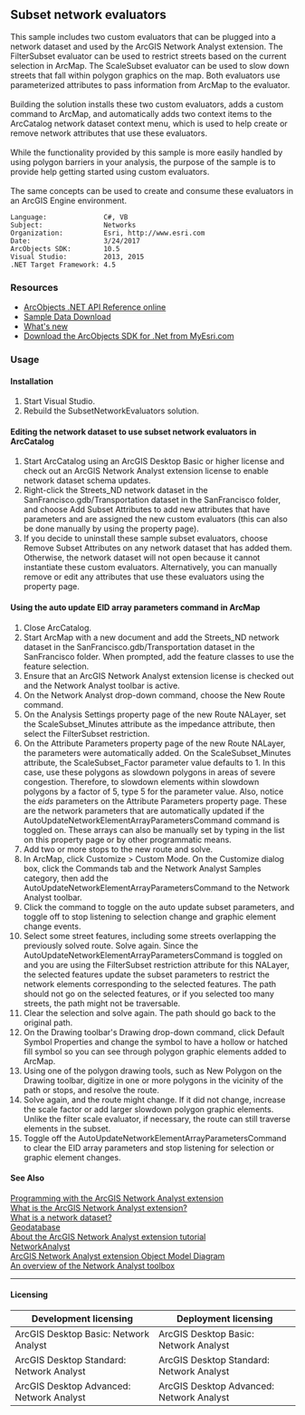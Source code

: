 ## Subset network evaluators

  <div xmlns="http://www.w3.org/1999/xhtml" xmlns:my="http://schemas.microsoft.com/office/infopath/2003/myXSD/2006-02-10T23:25:53">This sample includes two custom evaluators that can be plugged into a network dataset and used by the ArcGIS Network Analyst extension. The FilterSubset evaluator can be used to restrict streets based on the current selection in ArcMap. The ScaleSubset evaluator can be used to slow down streets that fall within polygon graphics on the map. Both evaluators use parameterized attributes to pass information from ArcMap to the evaluator. </div>
  <div xmlns="http://www.w3.org/1999/xhtml" xmlns:my="http://schemas.microsoft.com/office/infopath/2003/myXSD/2006-02-10T23:25:53"> </div>
  <div xmlns="http://www.w3.org/1999/xhtml" xmlns:my="http://schemas.microsoft.com/office/infopath/2003/myXSD/2006-02-10T23:25:53">Building the solution installs these two custom evaluators, adds a custom command to ArcMap, and automatically adds two context items to the ArcCatalog network dataset context menu, which is used to help create or remove network attributes that use these evaluators.</div>
  <div xmlns="http://www.w3.org/1999/xhtml" xmlns:my="http://schemas.microsoft.com/office/infopath/2003/myXSD/2006-02-10T23:25:53"> </div>
  <div xmlns="http://www.w3.org/1999/xhtml" xmlns:my="http://schemas.microsoft.com/office/infopath/2003/myXSD/2006-02-10T23:25:53">While the functionality provided by this sample is more easily handled by using polygon barriers in your analysis, the purpose of the sample is to provide help getting started using custom evaluators.</div>
  <div xmlns="http://www.w3.org/1999/xhtml" xmlns:my="http://schemas.microsoft.com/office/infopath/2003/myXSD/2006-02-10T23:25:53"> </div>
  <div xmlns="http://www.w3.org/1999/xhtml" xmlns:my="http://schemas.microsoft.com/office/infopath/2003/myXSD/2006-02-10T23:25:53">The same concepts can be used to create and consume these evaluators in an ArcGIS Engine environment. </div>  


<!-- TODO: Fill this section below with metadata about this sample-->
```
Language:              C#, VB
Subject:               Networks
Organization:          Esri, http://www.esri.com
Date:                  3/24/2017
ArcObjects SDK:        10.5
Visual Studio:         2013, 2015
.NET Target Framework: 4.5
```

### Resources

* [ArcObjects .NET API Reference online](http://desktop.arcgis.com/en/arcobjects/latest/net/webframe.htm)  
* [Sample Data Download](../../releases)  
* [What's new](http://desktop.arcgis.com/en/arcobjects/latest/net/webframe.htm#05247c04-bfd9-4e36-ae09-bc6e833c3b14.htm)  
* [Download the ArcObjects SDK for .Net from MyEsri.com](https://my.esri.com/)  

### Usage
#### Installation  
1. Start Visual Studio.  
1. Rebuild the SubsetNetworkEvaluators solution.  

#### Editing the network dataset to use subset network evaluators in ArcCatalog  
1. Start ArcCatalog using an ArcGIS Desktop Basic or higher license and check out an ArcGIS Network Analyst extension license to enable network dataset schema updates.  
1. Right-click the Streets_ND network dataset in the SanFrancisco.gdb/Transportation dataset in the SanFrancisco folder, and choose Add Subset Attributes to add new attributes that have parameters and are assigned the new custom evaluators (this can also be done manually by using the property page).  
1. If you decide to uninstall these sample subset evaluators, choose Remove Subset Attributes on any network dataset that has added them. Otherwise, the network dataset will not open because it cannot instantiate these custom evaluators. Alternatively, you can manually remove or edit any attributes that use these evaluators using the property page.  

#### Using the auto update EID array parameters command in ArcMap  
1. Close ArcCatalog.  
1. Start ArcMap with a new document and add the Streets_ND network dataset in the SanFrancisco.gdb/Transportation dataset in the SanFrancisco folder. When prompted, add the feature classes to use the feature selection.  
1. Ensure that an ArcGIS Network Analyst extension license is checked out and the Network Analyst toolbar is active.  
1. On the Network Analyst drop-down command, choose the New Route command.  
1. On the Analysis Settings property page of the new Route NALayer, set the ScaleSubset_Minutes attribute as the impedance attribute, then select the FilterSubset restriction.  
1. On the Attribute Parameters property page of the new Route NALayer, the parameters were automatically added. On the ScaleSubset_Minutes attribute, the ScaleSubset_Factor parameter value defaults to 1. In this case, use these polygons as slowdown polygons in areas of severe congestion. Therefore, to slowdown elements within slowdown polygons by a factor of 5, type 5 for the parameter value. Also, notice the *_eids_* parameters on the Attribute Parameters property page. These are the network parameters that are automatically updated if the AutoUpdateNetworkElementArrayParametersCommand command is toggled on. These arrays can also be manually set by typing in the list on this property page or by other programmatic means.  
1. Add two or more stops to the new route and solve.  
1. In ArcMap, click Customize > Custom Mode. On the Customize dialog box, click the Commands tab and the Network Analyst Samples category, then add the AutoUpdateNetworkElementArrayParametersCommand to the Network Analyst toolbar.  
1. Click the command to toggle on the auto update subset parameters, and toggle off to stop listening to selection change and graphic element change events.  
1. Select some street features, including some streets overlapping the previously solved route. Solve again. Since the AutoUpdateNetworkElementArrayParametersCommand is toggled on and you are using the FilterSubset restriction attribute for this NALayer, the selected features update the subset parameters to restrict the network elements corresponding to the selected features. The path should not go on the selected features, or if you selected too many streets, the path might not be traversable.  
1. Clear the selection and solve again. The path should go back to the original path.  
1. On the Drawing toolbar's Drawing drop-down command, click Default Symbol Properties and change the symbol to have a hollow or hatched fill symbol so you can see through polygon graphic elements added to ArcMap.  
1. Using one of the polygon drawing tools, such as New Polygon on the Drawing toolbar, digitize in one or more polygons in the vicinity of the path or stops, and resolve the route.  
1. Solve again, and the route might change. If it did not change, increase the scale factor or add larger slowdown polygon graphic elements. Unlike the filter scale evaluator, if necessary, the route can still traverse elements in the subset.  
1. Toggle off the AutoUpdateNetworkElementArrayParametersCommand to clear the EID array parameters and stop listening for selection or graphic element changes.  







#### See Also  
[Programming with the ArcGIS Network Analyst extension](http://desktop.arcgis.com/search/?q=Programming%20with%20the%20ArcGIS%20Network%20Analyst%20extension&p=0&language=en&product=arcobjects-sdk-dotnet&version=&n=15&collection=help)  
[What is the ArcGIS Network Analyst extension?](http://desktop.arcgis.com/search/?q=What%20is%20the%20ArcGIS%20Network%20Analyst%20extension%3F&p=0&language=en&product=arcobjects-sdk-dotnet&version=&n=15&collection=help)  
[What is a network dataset?](http://desktop.arcgis.com/search/?q=What%20is%20a%20network%20dataset%3F&p=0&language=en&product=arcobjects-sdk-dotnet&version=&n=15&collection=help)  
[Geodatabase](http://desktop.arcgis.com/search/?q=Geodatabase&p=0&language=en&product=arcobjects-sdk-dotnet&version=&n=15&collection=help)  
[About the ArcGIS Network Analyst extension tutorial](http://desktop.arcgis.com/search/?q=About%20the%20ArcGIS%20Network%20Analyst%20extension%20tutorial&p=0&language=en&product=arcobjects-sdk-dotnet&version=&n=15&collection=help)  
[NetworkAnalyst](http://desktop.arcgis.com/search/?q=NetworkAnalyst&p=0&language=en&product=arcobjects-sdk-dotnet&version=&n=15&collection=help)  
[ArcGIS Network Analyst extension Object Model Diagram](http://desktop.arcgis.com/search/?q=ArcGIS%20Network%20Analyst%20extension%20Object%20Model%20Diagram&p=0&language=en&product=arcobjects-sdk-dotnet&version=&n=15&collection=help)  
[An overview of the Network Analyst toolbox](http://desktop.arcgis.com/search/?q=An%20overview%20of%20the%20Network%20Analyst%20toolbox&p=0&language=en&product=arcobjects-sdk-dotnet&version=&n=15&collection=help)  


---------------------------------

#### Licensing  
| Development licensing | Deployment licensing | 
| ------------- | ------------- | 
| ArcGIS Desktop Basic: Network Analyst | ArcGIS Desktop Basic: Network Analyst |  
| ArcGIS Desktop Standard: Network Analyst | ArcGIS Desktop Standard: Network Analyst |  
| ArcGIS Desktop Advanced: Network Analyst | ArcGIS Desktop Advanced: Network Analyst |  


